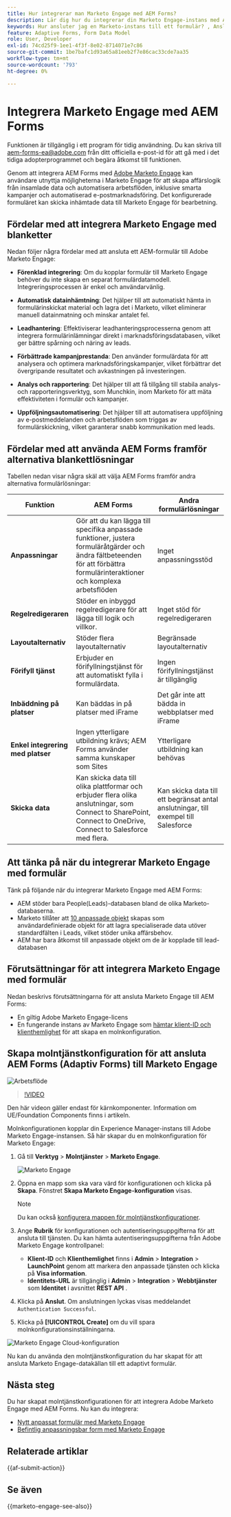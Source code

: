 ```yaml
---
title: Hur integrerar man Marketo Engage med AEM Forms?
description: Lär dig hur du integrerar din Marketo Engage-instans med AEM Forms.
keywords: Hur ansluter jag en Marketo-instans till ett formulär? , Ansluta ett formulär till Marketo, Integrera ett formulär med Marketo Engage, Integrera ett adaptivt formulär med en Marketo-instans.
feature: Adaptive Forms, Form Data Model
role: User, Developer
exl-id: 74cd25f9-1ee1-4f3f-8e02-8714071e7c86
source-git-commit: 1be7bafc1d93a65a81eeb2f7e86cac33cde7aa35
workflow-type: tm+mt
source-wordcount: '793'
ht-degree: 0%

---
```


# Integrera Marketo Engage med AEM Forms

<span class="preview"> Funktionen är tillgänglig i ett program för tidig användning. Du kan skriva till aem-forms-ea@adobe.com från ditt officiella e-post-id för att gå med i det tidiga adopterprogrammet och begära åtkomst till funktionen. </span>

Genom att integrera AEM Forms med [Adobe Marketo Engage](https://experienceleague.adobe.com/sv/docs/marketo/using/home) kan användare utnyttja möjligheterna i Marketo Engage för att skapa affärslogik från insamlade data och automatisera arbetsflöden, inklusive smarta kampanjer och automatiserad e-postmarknadsföring. Det konfigurerade formuläret kan skicka inhämtade data till Marketo Engage för bearbetning.

## Fördelar med att integrera Marketo Engage med blanketter

Nedan följer några fördelar med att ansluta ett AEM-formulär till Adobe Marketo Engage:

* **Förenklad integrering**: Om du kopplar formulär till Marketo Engage behöver du inte skapa en separat formulärdatamodell. Integreringsprocessen är enkel och användarvänlig.
* **Automatisk datainhämtning**: Det hjälper till att automatiskt hämta in formulärinskickat material och lagra det i Marketo, vilket eliminerar manuell datainmatning och minskar antalet fel.

* **Leadhantering**: Effektiviserar leadhanteringsprocesserna genom att integrera formulärinlämningar direkt i marknadsföringsdatabasen, vilket ger bättre spårning och näring av leads.

* **Förbättrade kampanjprestanda**: Den använder formulärdata för att analysera och optimera marknadsföringskampanjer, vilket förbättrar det övergripande resultatet och avkastningen på investeringen.

* **Analys och rapportering**: Det hjälper till att få tillgång till stabila analys- och rapporteringsverktyg, som Munchkin, inom Marketo för att mäta effektiviteten i formulär och kampanjer.

* **Uppföljningsautomatisering**: Det hjälper till att automatisera uppföljning av e-postmeddelanden och arbetsflöden som triggas av formulärskickning, vilket garanterar snabb kommunikation med leads.

## Fördelar med att använda AEM Forms framför alternativa blankettlösningar

Tabellen nedan visar några skäl att välja AEM Forms framför andra alternativa formulärlösningar:

| **Funktion** | **AEM Forms** | **Andra formulärlösningar** |
|-------------------------------------|----------------------------------------------------------------------|-----------------------------------------------------------|
| **Anpassningar** | Gör att du kan lägga till specifika anpassade funktioner, justera formuläråtgärder och ändra fältbeteenden för att förbättra formulärinteraktioner och komplexa arbetsflöden | Inget anpassningsstöd |
| **Regelredigeraren** | Stöder en inbyggd regelredigerare för att lägga till logik och villkor. | Inget stöd för regelredigeraren |
| **Layoutalternativ** | Stöder flera layoutalternativ | Begränsade layoutalternativ |
| **Förifyll tjänst** | Erbjuder en förifyllningstjänst för att automatiskt fylla i formulärdata. | Ingen förifyllningstjänst är tillgänglig |
| **Inbäddning på platser** | Kan bäddas in på platser med iFrame | Det går inte att bädda in webbplatser med iFrame |
| **Enkel integrering med platser** | Ingen ytterligare utbildning krävs; AEM Forms använder samma kunskaper som Sites | Ytterligare utbildning kan behövas |
| **Skicka data** | Kan skicka data till olika plattformar och erbjuder flera olika anslutningar, som Connect to SharePoint, Connect to OneDrive, Connect to Salesforce med flera. | Kan skicka data till ett begränsat antal anslutningar, till exempel till Salesforce |

## Att tänka på när du integrerar Marketo Engage med formulär

Tänk på följande när du integrerar Marketo Engage med AEM Forms:

* AEM stöder bara People(Leads)-databasen bland de olika Marketo-databaserna.
* Marketo tillåter att [10 anpassade objekt](https://experienceleague.adobe.com/sv/docs/marketo/using/product-docs/administration/marketo-custom-objects/add-marketo-custom-object-fields) skapas som användardefinierade objekt för att lagra specialiserade data utöver standardfälten i Leads, vilket stöder unika affärsbehov.
* AEM har bara åtkomst till anpassade objekt om de är kopplade till lead-databasen

## Förutsättningar för att integrera Marketo Engage med formulär

Nedan beskrivs förutsättningarna för att ansluta Marketo Engage till AEM Forms:

* En giltig Adobe Marketo Engage-licens
* En fungerande instans av Marketo Engage som [hämtar klient-ID och klienthemlighet](https://experienceleague.adobe.com/sv/docs/marketo/using/product-docs/administration/additional-integrations/create-a-custom-service-for-use-with-rest-api) för att skapa en molnkonfiguration.

## Skapa molntjänstkonfiguration för att ansluta AEM Forms (Adaptiv Forms) till Marketo Engage

![Arbetsflöde](/help/forms/assets/workflow-marketo-1.png)

>[!VIDEO](https://video.tv.adobe.com/v/3442865/engage-marketo-aem-forms-aem)

<span> Den här videon gäller endast för kärnkomponenter. Information om UE/Foundation Components finns i artikeln.</span>

Molnkonfigurationen kopplar din Experience Manager-instans till Adobe Marketo Engage-instansen. Så här skapar du en molnkonfiguration för Marketo Engage:

1. Gå till **Verktyg** > **Molntjänster** > **Marketo Engage**.

   ![Marketo Engage](/help/forms/assets/marketo-engage.png)

2. Öppna en mapp som ska vara värd för konfigurationen och klicka på **Skapa**. Fönstret **Skapa Marketo Engage-konfiguration** visas.

   >[!NOTE]
   >
   > Du kan också [konfigurera mappen för molntjänstkonfigurationer](/help/forms/configure-data-sources.md#configure-folder-for-cloud-service-configurations).

3. Ange **Rubrik** för konfigurationen och autentiseringsuppgifterna för att ansluta till tjänsten. Du kan hämta autentiseringsuppgifterna från Adobe Marketo Engage kontrollpanel:
   * **Klient-ID** och **Klienthemlighet** finns i **Admin** > **Integration** > **LaunchPoint** genom att markera den anpassade tjänsten och klicka på **Visa information**.
   * **Identitets-URL** är tillgänglig i **Admin** > **Integration** > **Webbtjänster** som **Identitet** i avsnittet **REST API** .

4. Klicka på **Anslut**.  Om anslutningen lyckas visas meddelandet `Authentication Successful`.
5. Klicka på **[!UICONTROL Create]** om du vill spara molnkonfigurationsinställningarna.

![Marketo Engage Cloud-konfiguration](/help/forms/assets/marketo-engage-cloud-configuration.png)

Nu kan du använda den molntjänstkonfiguration du har skapat för att ansluta Marketo Engage-datakällan till ett adaptivt formulär.

## Nästa steg

Du har skapat molntjänstkonfigurationen för att integrera Adobe Marketo Engage med AEM Forms. Nu kan du integrera:
* [Nytt anpassat formulär med Marketo Engage](/help/forms/integrate-adaptive-form-with-marketo-engage.md)
* [Befintlig anpassningsbar form med Marketo Engage](/help/forms/use-marketo-engage-data-source-in-form.md)

## Relaterade artiklar

{{af-submit-action}}

## Se även

{{marketo-engage-see-also}}

